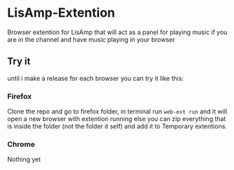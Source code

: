 # LisAmp-Extention
Browser extention for LisAmp that will act as a panel for playing music if you are in the channel and have music playing in your browser

## Try it
until i make a release for each browser you can try it like this:

### Firefox
Clone the repo and go to firefox folder, in terminal run `web-ext run` and it will open a new browser with extention running
else you can zip everything that is inside the folder (not the folder it self) and add it to Temporary extentions.

### Chrome
Nothing yet